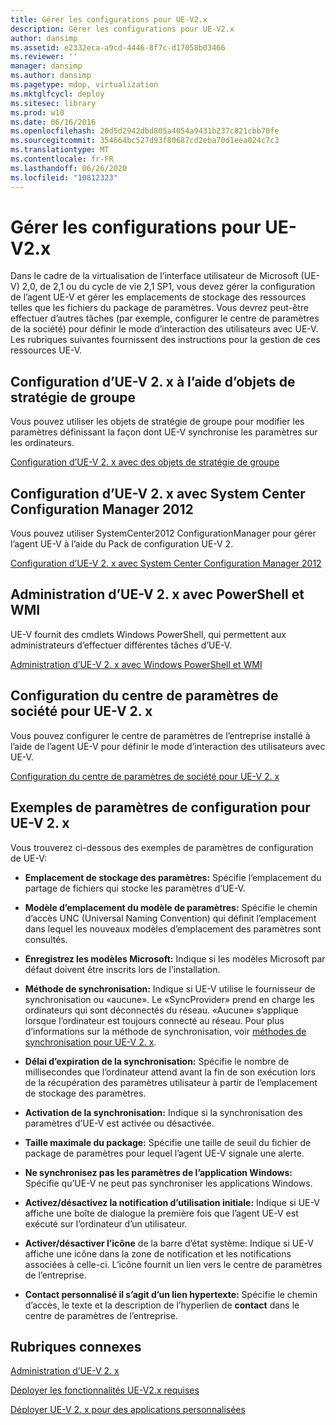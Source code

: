 ```yaml
---
title: Gérer les configurations pour UE-V2.x
description: Gérer les configurations pour UE-V2.x
author: dansimp
ms.assetid: e2332eca-a9cd-4446-8f7c-d17058b03466
ms.reviewer: ''
manager: dansimp
ms.author: dansimp
ms.pagetype: mdop, virtualization
ms.mktglfcycl: deploy
ms.sitesec: library
ms.prod: w10
ms.date: 06/16/2016
ms.openlocfilehash: 20d5d2942dbd805a4054a9431b237c821cbb70fe
ms.sourcegitcommit: 354664bc527d93f80687cd2eba70d1eea024c7c3
ms.translationtype: MT
ms.contentlocale: fr-FR
ms.lasthandoff: 06/26/2020
ms.locfileid: "10812323"
---
```

# Gérer les configurations pour UE-V2.x


Dans le cadre de la virtualisation de l’interface utilisateur de Microsoft (UE-V) 2,0, de 2,1 ou du cycle de vie 2,1 SP1, vous devez gérer la configuration de l’agent UE-V et gérer les emplacements de stockage des ressources telles que les fichiers du package de paramètres. Vous devrez peut-être effectuer d’autres tâches (par exemple, configurer le centre de paramètres de la société) pour définir le mode d’interaction des utilisateurs avec UE-V. Les rubriques suivantes fournissent des instructions pour la gestion de ces ressources UE-V.

## Configuration d’UE-V 2. x à l’aide d’objets de stratégie de groupe


Vous pouvez utiliser les objets de stratégie de groupe pour modifier les paramètres définissant la façon dont UE-V synchronise les paramètres sur les ordinateurs.

[Configuration d’UE-V 2. x avec des objets de stratégie de groupe](configuring-ue-v-2x-with-group-policy-objects-both-uevv2.md)

## Configuration d’UE-V 2. x avec System Center Configuration Manager 2012


Vous pouvez utiliser SystemCenter2012 ConfigurationManager pour gérer l’agent UE-V à l’aide du Pack de configuration UE-V 2.

[Configuration d’UE-V 2. x avec System Center Configuration Manager 2012](configuring-ue-v-2x-with-system-center-configuration-manager-2012-both-uevv2.md)

## Administration d’UE-V 2. x avec PowerShell et WMI


UE-V fournit des cmdlets Windows PowerShell, qui permettent aux administrateurs d’effectuer différentes tâches d’UE-V.

[Administration d’UE-V 2. x avec Windows PowerShell et WMI](administering-ue-v-2x-with-windows-powershell-and-wmi-both-uevv2.md)

## Configuration du centre de paramètres de société pour UE-V 2. x


Vous pouvez configurer le centre de paramètres de l’entreprise installé à l’aide de l’agent UE-V pour définir le mode d’interaction des utilisateurs avec UE-V.

[Configuration du centre de paramètres de société pour UE-V 2. x](configuring-the-company-settings-center-for-ue-v-2x-both-uevv2.md)

## Exemples de paramètres de configuration pour UE-V 2. x


Vous trouverez ci-dessous des exemples de paramètres de configuration de UE-V:

-   **Emplacement de stockage des paramètres:** Spécifie l’emplacement du partage de fichiers qui stocke les paramètres d’UE-V.

-   **Modèle d’emplacement du modèle de paramètres:** Spécifie le chemin d’accès UNC (Universal Naming Convention) qui définit l’emplacement dans lequel les nouveaux modèles d’emplacement des paramètres sont consultés.

-   **Enregistrez les modèles Microsoft:** Indique si les modèles Microsoft par défaut doivent être inscrits lors de l’installation.

-   **Méthode de synchronisation:** Indique si UE-V utilise le fournisseur de synchronisation ou «aucune». Le «SyncProvider» prend en charge les ordinateurs qui sont déconnectés du réseau. «Aucune» s’applique lorsque l’ordinateur est toujours connecté au réseau. Pour plus d’informations sur la méthode de synchronisation, voir [méthodes de synchronisation pour UE-V 2. x](sync-methods-for-ue-v-2x-both-uevv2.md).

-   **Délai d’expiration de la synchronisation:** Spécifie le nombre de millisecondes que l’ordinateur attend avant la fin de son exécution lors de la récupération des paramètres utilisateur à partir de l’emplacement de stockage des paramètres.

-   **Activation de la synchronisation:** Indique si la synchronisation des paramètres d’UE-V est activée ou désactivée.

-   **Taille maximale du package:** Spécifie une taille de seuil du fichier de package de paramètres pour lequel l’agent UE-V signale une alerte.

-   **Ne synchronisez pas les paramètres de l’application Windows:** Spécifie qu’UE-V ne peut pas synchroniser les applications Windows.

-   **Activez/désactivez la notification d’utilisation initiale:** Indique si UE-V affiche une boîte de dialogue la première fois que l’agent UE-V est exécuté sur l’ordinateur d’un utilisateur.

-   **Activer/désactiver l’icône** de la barre d’état système: Indique si UE-V affiche une icône dans la zone de notification et les notifications associées à celle-ci. L’icône fournit un lien vers le centre de paramètres de l’entreprise.

-   **Contact personnalisé il s’agit d’un lien hypertexte:** Spécifie le chemin d’accès, le texte et la description de l’hyperlien de **contact** dans le centre de paramètres de l’entreprise.






## Rubriques connexes


[Administration d’UE-V 2. x](administering-ue-v-2x-new-uevv2.md)

[Déployer les fonctionnalités UE-V2.x requises](deploy-required-features-for-ue-v-2x-new-uevv2.md)

[Déployer UE-V 2. x pour des applications personnalisées](deploy-ue-v-2x-for-custom-applications-new-uevv2.md)

 

 





